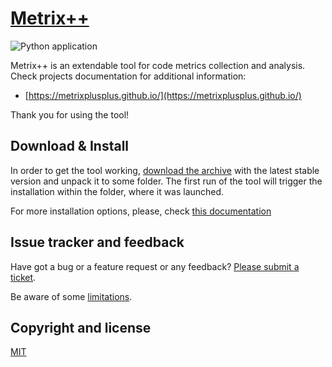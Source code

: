 # [Metrix++](https://github.com/metrixplusplus/metrixplusplus)

![Python application](https://github.com/metrixplusplus/metrixplusplus/workflows/Python%20application/badge.svg)

Metrix++ is an extendable tool for code metrics collection and analysis.
Check projects documentation for additional information:
* [https://metrixplusplus.github.io/](https://metrixplusplus.github.io/)

Thank you for using the tool!

## Download & Install
In order to get the tool working, [download the archive](https://github.com/metrixplusplus/metrixplusplus/releases)
with the latest stable version and unpack it to some folder.
The first run of the tool will trigger the installation within the folder, where it was launched.

For more installation options, please, check [this documentation](https://metrixplusplus.github.io/home.html#download_section)

## Issue tracker and feedback 
Have got a bug or a feature request or any feedback?
[Please submit a ticket](https://github.com/metrixplusplus/metrixplusplus/issues/new).

Be aware of some [limitations](https://github.com/metrixplusplus/metrixplusplus/blob/master/LIMITATIONS.md).

## Copyright and license
[MIT](https://github.com/metrixplusplus/metrixplusplus/blob/master/LICENSE)